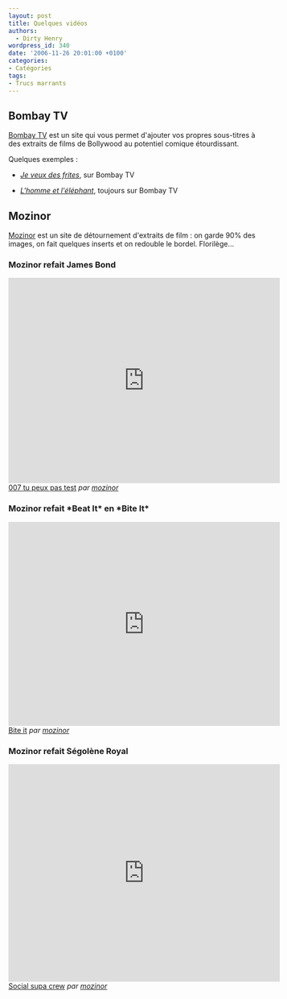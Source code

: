 ```yaml
---
layout: post
title: Quelques vidéos
authors:
  - Dirty Henry
wordpress_id: 340
date: '2006-11-26 20:01:00 +0100'
categories:
- Catégories
tags:
- Trucs marrants
---
```

<h2>Bombay TV</h2>

[Bombay TV](http://www.grapheine.com/bombaytv) est un site qui vous permet d'ajouter vos propres sous-titres à des extraits de films de Bollywood au potentiel comique étourdissant.

Quelques exemples :

- [*Je veux des frites*](http://www.grapheine.com/bombaytv/play_fr.php?id=1778726), sur Bombay TV

- [*L'homme et l'éléphant*](http://www.grapheine.com/bombaytv/play_fr.php?id=1779726), toujours sur Bombay TV

<h2>Mozinor</h2>

[Mozinor](http://www.mozinor.com/) est un site de détournement d'extraits de film : on garde 90% des images, on fait quelques inserts et on redouble le bordel. Florilège…

<h3>Mozinor refait James Bond</h3>

<iframe frameborder="0" width="540" height="408" src="http://www.dailymotion.com/embed/video/xxkxw?width=540"></iframe><br /><a href="http://www.dailymotion.com/video/xxkxw_007-tu-peux-pas-test_fun" target="_blank">007 tu peux pas test</a> <i>par <a href="http://www.dailymotion.com/mozinor" target="_blank">mozinor</a></i>

<h3>Mozinor refait *Beat It* en *Bite It*</h3>

<iframe frameborder="0" width="540" height="405" src="http://www.dailymotion.com/embed/video/x6jby?width=540"></iframe><br /><a href="http://www.dailymotion.com/video/x6jby_bite-it_news" target="_blank">Bite it</a> <i>par <a href="http://www.dailymotion.com/mozinor" target="_blank">mozinor</a></i>

<h3>Mozinor refait Ségolène Royal</h3>

<iframe frameborder="0" width="540" height="432" src="http://www.dailymotion.com/embed/video/x2rhb1?width=540"></iframe><br /><a href="http://www.dailymotion.com/video/x2rhb1_social-supa-crew_news" target="_blank">Social supa crew</a> <i>par <a href="http://www.dailymotion.com/mozinor" target="_blank">mozinor</a></i>
